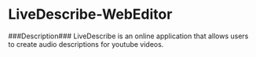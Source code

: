 LiveDescribe-WebEditor
======================

###Description###
LiveDescribe is an online application that allows users to create audio descriptions for youtube videos. 
